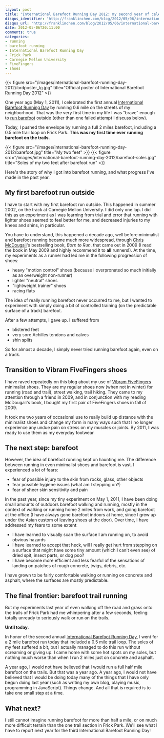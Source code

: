 ```yaml
---
layout: post
title: "International Barefoot Running Day 2012: my second year of celebration and my first barefoot trail run"
disqus_identifier: "http://franklinchen.com/blog/2012/05/06/international-barefoot-running-day-2012-my-second-year-of-celebration-and-my-first-barefoot-trail-run/"
disqus_url: "http://franklinchen.com/blog/2012/05/06/international-barefoot-running-day-2012-my-second-year-of-celebration-and-my-first-barefoot-trail-run/"
date: 2012-05-06T20:11:00
comments: true
categories: 
- running
- barefoot running
- International Barefoot Running Day
- Frick Park
- Carnegie Mellon University
- FiveFingers
- shoes
---
```

{{< figure src="/images/international-barefoot-running-day-2012/ibrdposter_lg.jpg" title="Official poster of International Barefoot Running Day 2012" >}}

One year ago (May 1, 2011), I celebrated the first annual [International Barefoot Running Day](http://www.thebarefootrunners.org/pages/IBRD/) by running 0.6 mile on the streets of my neighborhood. That was the very first time in my life I was "brave" enough to [run barefoot](/blog/categories/barefoot-running/) outside (other than one failed attempt I discuss below).

Today, I pushed the envelope by running a full 2 miles barefoot, including a 0.5 mile trail loop on Frick Park. **This was my first time ever running barefoot on the trails.**

{{< figure src="/images/international-barefoot-running-day-2012/barefoot.jpg" title="My two feet" >}}
{{< figure src="/images/international-barefoot-running-day-2012/barefoot-soles.jpg" title="Soles of my two feet after barefoot run" >}}

Here's the story of why I got into barefoot running, and what progress I've made in the past year.

<!--more-->

## My first barefoot run outside

I have to start with my first barefoot run outside. This happened in summer 2002, on the track at Carnegie Mellon University. I did only one lap. I did this as an experiment as I was learning from trial and error that running with lighter shoes seemed to feel better for me, and decreased injuries to my knees and shins, in particular.

You have to understand, this happened a decade ago, well before minimalist and barefoot running became much more widespread, through [Chris McDougall](http://www.chrismcdougall.com/)'s bestselling book, *Born to Run*, that came out in 2009 (I read the book in May 2009 and highly recommend it to **all** runners!). At the time, my experiments as a runner had led me in the following progression of shoes:

- heavy "motion control" shoes (because I overpronated so much initially as an overweight non-runner)
- lighter "neutral" shoes
- "lightweight trainer" shoes
- racing flats

The idea of really running barefoot never occurred to me, but I wanted to experiment with simply doing a bit of controlled training (on the predictable surface of a track) barefoot.

After a few attempts, I gave up. I suffered from

- blistered feet
- very sore Achilles tendons and calves
- shin splits

So for almost a decade, I simply never tried running barefoot again, even on a track.

## Transition to Vibram FiveFingers shoes

I have raved repeatedly on this blog about my use of [Vibram FiveFingers](/blog/categories/fivefingers/) minimalist shoes. They are my regular shoes now (when not in winter) for running (road and trail), street walking, trail hiking. They came to my attention through a friend in 2009, and in conjunction with my reading McDougall's book, I bought my first pair of FiveFingers shoes in fall of 2009.

It took me two years of occasional use to really build up distance with the minimalist shoes and change my form in many ways such that I no longer experience any undue pain on stress on my muscles or joints. By 2011, I was ready to use them as my everyday footwear.

## The next step: barefoot

However, the idea of barefoot running kept on haunting me. The difference between running in even minimalist shoes and barefoot is vast. I experienced a lot of fears:

- fear of possible injury to the skin from rocks, glass, other objects
- fear possible hygiene issues (what am I stepping on?)
- fear of sheer skin sensitivity and pain

In the past year, since my tiny experiment on May 1, 2011, I have been doing small amounts of outdoors barefoot walking and running, mostly in the context of walking or running home 2 miles from work, and going barefoot at the office (I have always gone barefoot indoors at home, since I grew up under the Asian custom of leaving shoes at the door). Over time, I have addressed my fears to some extent:

- I have learned to visually scan the surface I am running on, to avoid obvious hazards
- I have learned to accept that heck, will I really get hurt from stepping on a surface that might have some tiny amount (which I can't even see) of dried spit, insect parts, or dog poo?
- I have become more efficient and less fearful of the sensations of landing on patches of rough concrete, twigs, debris, etc.

I have grown to be fairly comfortable walking or running on concrete and asphalt, where the surfaces are mostly predictable. 

## The final frontier: barefoot trail running

But my experiments last year of even walking off the road and grass onto the trails of Frick Park had me whimpering after a few seconds, feeling totally unready to seriously walk or run on the trails.

**Until today.**

In honor of the second annual [International Barefoot Running Day](http://www.thebarefootrunners.org/pages/IBRD/), I went for a 2 mile barefoot run today that included a 0.5 mile trail loop. The soles of my feet suffered a bit, but I actually managed to do this run without screaming or giving up. I came home with some hot spots on my soles, but nothing much worse than when I run 2 miles just on concrete and asphalt.

A year ago, I would not have believed that I would run a full half mile barefoot on the trails. But that was a year ago. A year ago, I would not have believed that I would be doing today many of the things that I have only begun doing last year (such as writing my own blog, playing music, programming in JavaScript). Things change. And all that is required is to take one small step at a time.

## What next?

I still cannot imagine running barefoot for more than half a mile, or on much more difficult terrain than the one trail section in Frick Park. We'll see what I have to report next year for the third International Barefoot Running Day!
